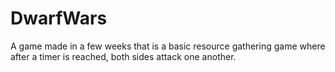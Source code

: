 # DwarfWars

A game made in a few weeks that is a basic resource gathering game where after a timer is reached, both sides attack one another.
